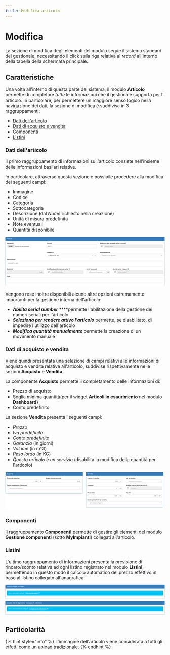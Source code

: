 ```yaml
---
title: Modifica articolo
---
```


# Modifica

La sezione di modifica degli elementi del modulo segue il sistema standard del gestionale, necessitando il click sulla riga relativa al _record_ all'interno della tabella della schermata principale.

## Caratteristiche

Una volta all'interno di questa parte del sistema, il modulo **Articolo** permette di completare _tutte_ le informazioni che il gestionale supporta per l' articolo. In particolare, per permettere un maggiore senso logico nella navigazione dei dati, la sezione di modifica è suddivisa in 3 raggruppamenti:

* [Dati dell'articolo](modifica.md#dati-dellarticolo)
* [Dati di acquisto e vendita](modifica.md#dati-di-acquisto-e-vendita)
* [Componenti](modifica.md#componenti)
* [Listini](modifica.md#listini)

### Dati dell'articolo

Il primo raggruppamento di informazioni sull'articolo consiste nell'insieme delle informazioni basilari relative.

In particolare, attraverso questa sezione è possibile procedere alla modifica dei seguenti campi:

* Immagine
* Codice
* Categoria
* Sottocategoria
* Descrizione \(dal _Nome_ richiesto nella creazione\)
* Unità di misura predefinita
* Note eventuali
* Quantità disponibile

![Screenshot modifica articolo](../../../../.gitbook/assets/section-1.png)

Vengono rese inoltre disponibili alcune altre opzioni estremamente importanti per la gestione interna dell'articolo:

* _**Abilita serial number**_ ****permette l'abilitazione della gestione dei numeri seriali per l'articolo
* _**Seleziona per rendere attivo l'articolo**_ permette, se disabilitato, di impedire l'utilizzo dell'articolo
* _**Modifica quantità manualmente**_ permette la creazione di un movimento manuale

### Dati di acquisto e vendita

Viene quindi presentata una selezione di campi relativi alle informazioni di acquisto e vendita relative all'articolo, suddivise rispettivamente nelle sezioni **Acquisto** e **Vendita**.

La componente **Acquisto** permette il completamento delle informazioni di: 

* Prezzo di acquisto
* Soglia minima quantità\(per il widget **Articoli in esaurimento** nel modulo **Dashboard\)**
* Conto predefinito

La sezione **Vendita** presenta i seguenti campi:

* _Prezzo_
* _Iva predefinita_
* _Conto predefinito_
* _Garanzia_ \(in giorni\)
* _Volume_ \(in m^3\)
* _Peso lordo_ \(in KG\)
* _Questo articolo è un servizio_ \(disabilita la modifica della quantità per l'articolo\)

![Screenshot acquisto e vendita articoli](../../../../.gitbook/assets/section-2.png)

### Componenti

Il raggruppamento **Componenti** permette di gestire gli elementi del modulo **Gestione componenti** \(sotto **MyImpianti**\) collegati all'articolo.

### Listini

L'ultimo raggruppamento di informazioni presenta la previsione di rincaro/sconto relativa ad ogni listino registrato nel modulo **Listini**, permettendo in questo modo il calcolo automatico del prezzo effettivo in base al listino collegato all'anagrafica.

![Screenshot listi articoli](../../../../.gitbook/assets/section-4.png)

## Particolarità

{% hint style="info" %}
L'immagine dell'articolo viene considerata a tutti gli effetti come un upload tradizionale.
{% endhint %}

